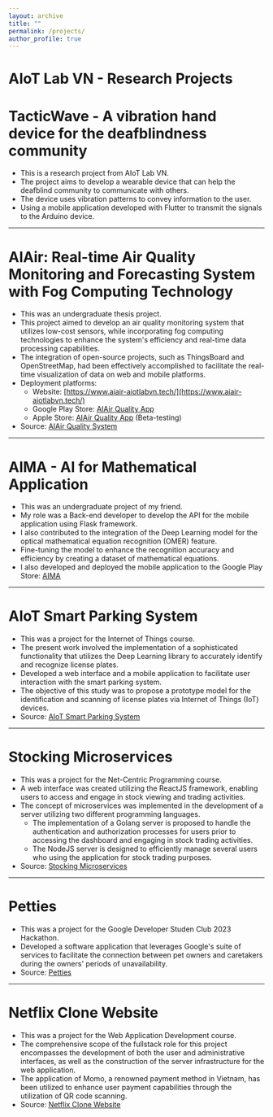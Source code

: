 ```yaml
---
layout: archive
title: ""
permalink: /projects/
author_profile: true
---
```


AIoT Lab VN - Research Projects
======

TacticWave - A vibration hand device for the deafblindness community
======
* This is a research project from AIoT Lab VN.
* The project aims to develop a wearable device that can help the deafblind community to communicate with others.
* The device uses vibration patterns to convey information to the user.
* Using a mobile application developed with Flutter to transmit the signals to the Arduino device.

----------------

AIAir: Real-time Air Quality Monitoring and Forecasting System with Fog Computing Technology
======
* This was an undergraduate thesis project.
* This project aimed to develop an air quality monitoring system that utilizes low-cost sensors, while incorporating fog computing technologies to enhance the system's efficiency and real-time data processing capabilities.
* The integration of open-source projects, such as ThingsBoard and OpenStreetMap, had been effectively accomplished to facilitate the real-time visualization of data on web and mobile platforms.
* Deployment platforms:
  * Website: [https://www.aiair-aiotlabvn.tech/](https://www.aiair-aiotlabvn.tech/)
  * Google Play Store: [AIAir Quality App](https://play.google.com/store/apps/details?id=com.aiotlabvn.iu_air_quality)
  * Apple Store: [AIAir Quality App](https://me-qr.com/Kh9eBReN) (Beta-testing)
* Source: [AIAir Quality System](https://github.com/Nguyenle23/AIAir-Quality-System)

----------------

AIMA - AI for Mathematical Application
======
* This was an undergraduate project of my friend.
* My role was a Back-end developer to develop the API for the mobile application using Flask framework.
* I also contributed to the integration of the Deep Learning model for the optical mathematical equation recognition (OMER) feature. 
* Fine-tuning the model to enhance the recognition accuracy and efficiency by creating a dataset of mathematical equations.
* I also developed and deployed the mobile application to the Google Play Store: [AIMA](https://play.google.com/store/apps/details?id=com.aiotlabvn.aima)

----------------

AIoT Smart Parking System
======
* This was a project for the Internet of Things course.
* The present work involved the implementation of a sophisticated functionality that utilizes the Deep Learning library to accurately identify and recognize license plates.
* Developed a web interface and a mobile application to facilitate user interaction with the smart parking system.
* The objective of this study was to propose a prototype model for the identification and scanning of license plates via Internet of Things (IoT) devices.
* Source: [AIoT Smart Parking System](https://github.com/Nguyenle23/Internet-of-Things-Project)

----------------

Stocking Microservices
======
* This was a project for the Net-Centric Programming course.
* A web interface was created utilizing the ReactJS framework, enabling users to access and engage in stock viewing and trading activities.
* The concept of microservices was implemented in the development of a server utilizing two different programming languages. 
  * The implementation of a Golang server is proposed to handle the authentication and authorization processes for users prior to accessing the dashboard and engaging in stock trading activities. 
  * The NodeJS server is designed to efficiently manage several users who using the application for stock trading purposes.
* Source: [Stocking Microservices](https://github.com/Nguyenle23/Stocking-Microservices)

----------------

Petties
======
* This was a project for the Google Developer Studen Club 2023 Hackathon.
* Developed a software application that leverages Google's suite of services to facilitate the connection between pet
owners and caretakers during the owners' periods of unavailability.
* Source: [Petties](https://github.com/Nguyenle23/Petties-GDSC)

----------------

Netflix Clone Website
======
* This was a project for the Web Application Development course.
* The comprehensive scope of the fullstack role for this project encompasses the development of both the user and administrative interfaces, as well as the construction of the server infrastructure for the web application.
* The application of Momo, a renowned payment method in Vietnam, has been utilized to enhance user payment capabilities through the utilization of QR code scanning.
* Source: [Netflix Clone Website](https://github.com/Nguyenle23/WAD-Project-Course)